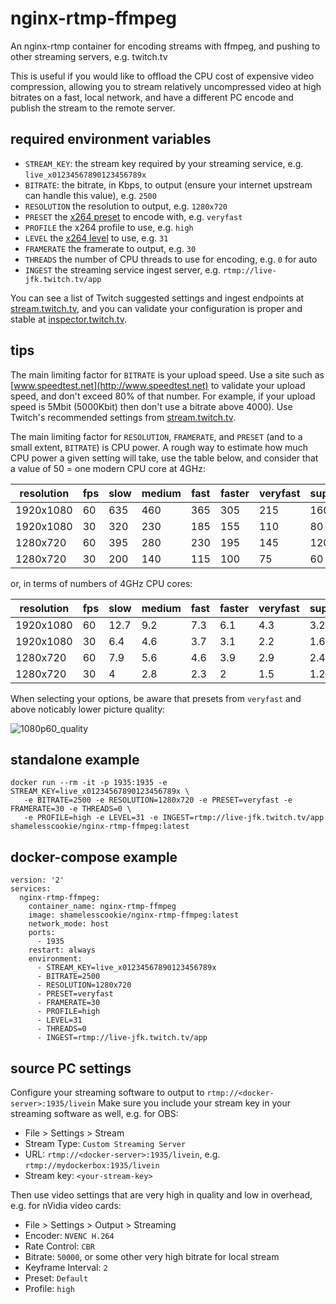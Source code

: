 # nginx-rtmp-ffmpeg

An nginx-rtmp container for encoding streams with ffmpeg, and pushing to other streaming servers, e.g. twitch.tv

This is useful if you would like to offload the CPU cost of expensive video compression,
allowing you to stream relatively uncompressed video at high bitrates on a fast, local network,
and have a different PC encode and publish the stream to the remote server.

## required environment variables

- `STREAM_KEY`: the stream key required by your streaming service, e.g. `live_x01234567890123456789x`
- `BITRATE`: the bitrate, in Kbps, to output (ensure your internet upstream can handle this value), e.g. `2500`
- `RESOLUTION` the resolution to output, e.g. `1280x720`
- `PRESET` the [x264 preset](http://dev.beandog.org/x264_preset_reference.html) to encode with, e.g. `veryfast`
- `PROFILE` the x264 profile to use, e.g. `high`
- `LEVEL` the [x264 level](https://en.wikipedia.org/wiki/H.264/MPEG-4_AVC#Levels) to use, e.g. `31`
- `FRAMERATE` the framerate to output, e.g. `30`
- `THREADS` the number of CPU threads to use for encoding, e.g. `0` for auto
- `INGEST` the streaming service ingest server, e.g. `rtmp://live-jfk.twitch.tv/app`

You can see a list of Twitch suggested settings and ingest endpoints at [stream.twitch.tv](https://stream.twitch.tv/), and you can validate your configuration is proper and stable at [inspector.twitch.tv](https://inspector.twitch.tv).

## tips

The main limiting factor for `BITRATE` is your upload speed. Use a site such as [www.speedtest.net](http://www.speedtest.net) to validate your upload speed, and don't exceed 80% of that number. For example, if your upload speed is 5Mbit (5000Kbit) then don't use a bitrate above 4000). Use Twitch's recommended settings from [stream.twitch.tv](https://stream.twitch.tv/).

The main limiting factor for `RESOLUTION`, `FRAMERATE`, and `PRESET` (and to a small extent, `BITRATE`) is CPU power. A rough way to estimate how much CPU power a given setting will take, use the table below, and consider that a value of 50 = one modern CPU core at 4GHz:

| resolution | fps | slow | medium | fast | faster | veryfast | superfast | 
|------------|-----|------|--------|------|--------|----------|-----------| 
| 1920x1080  | 60  | 635  | 460    | 365  | 305    | 215      | 160       | 
| 1920x1080  | 30  | 320  | 230    | 185  | 155    | 110      | 80        | 
| 1280x720   | 60  | 395  | 280    | 230  | 195    | 145      | 120       | 
| 1280x720   | 30  | 200  | 140    | 115  | 100    | 75       | 60        | 

or, in terms of numbers of 4GHz CPU cores:

| resolution | fps | slow | medium | fast | faster | veryfast | superfast | 
|------------|-----|------|--------|------|--------|----------|-----------| 
| 1920x1080  | 60  | 12.7 | 9.2    | 7.3  | 6.1    | 4.3      | 3.2       | 
| 1920x1080  | 30  | 6.4  | 4.6    | 3.7  | 3.1    | 2.2      | 1.6       | 
| 1280x720   | 60  | 7.9  | 5.6    | 4.6  | 3.9    | 2.9      | 2.4       | 
| 1280x720   | 30  | 4    | 2.8    | 2.3  | 2      | 1.5      | 1.2       | 

When selecting your options, be aware that presets from `veryfast` and above noticably lower picture quality:

![1080p60_quality](https://scratch.christianmoore.me/streamquality/1080p60_quality.png)

## standalone example

```
docker run --rm -it -p 1935:1935 -e STREAM_KEY=live_x01234567890123456789x \
   -e BITRATE=2500 -e RESOLUTION=1280x720 -e PRESET=veryfast -e FRAMERATE=30 -e THREADS=0 \
   -e PROFILE=high -e LEVEL=31 -e INGEST=rtmp://live-jfk.twitch.tv/app shamelesscookie/nginx-rtmp-ffmpeg:latest
```

## docker-compose example

```
version: '2'
services:
  nginx-rtmp-ffmpeg:
    container_name: nginx-rtmp-ffmpeg
    image: shamelesscookie/nginx-rtmp-ffmpeg:latest
    network_mode: host
    ports:
      - 1935
    restart: always
    environment:
      - STREAM_KEY=live_x01234567890123456789x
      - BITRATE=2500
      - RESOLUTION=1280x720
      - PRESET=veryfast
      - FRAMERATE=30
      - PROFILE=high
      - LEVEL=31
      - THREADS=0
      - INGEST=rtmp://live-jfk.twitch.tv/app
```

## source PC settings

Configure your streaming software to output to `rtmp://<docker-server>:1935/livein`
Make sure you include your stream key in your streaming software as well, e.g. for OBS:

- File > Settings > Stream
- Stream Type: `Custom Streaming Server`
- URL: `rtmp://<docker-server>:1935/livein`, e.g. `rtmp://mydockerbox:1935/livein`
- Stream key: `<your-stream-key>`

Then use video settings that are very high in quality and low in overhead, e.g. for nVidia video cards:

- File > Settings > Output > Streaming
- Encoder: `NVENC H.264`
- Rate Control: `CBR`
- Bitrate: `50000`, or some other very high bitrate for local stream
- Keyframe Interval: `2`
- Preset: `Default`
- Profile: `high`